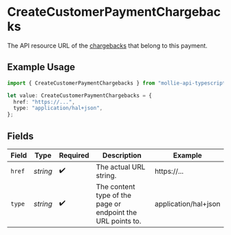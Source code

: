# CreateCustomerPaymentChargebacks

The API resource URL of the [chargebacks](list-payment-chargebacks) that belong to this
payment.

## Example Usage

```typescript
import { CreateCustomerPaymentChargebacks } from "mollie-api-typescript/models/operations";

let value: CreateCustomerPaymentChargebacks = {
  href: "https://...",
  type: "application/hal+json",
};
```

## Fields

| Field                                                       | Type                                                        | Required                                                    | Description                                                 | Example                                                     |
| ----------------------------------------------------------- | ----------------------------------------------------------- | ----------------------------------------------------------- | ----------------------------------------------------------- | ----------------------------------------------------------- |
| `href`                                                      | *string*                                                    | :heavy_check_mark:                                          | The actual URL string.                                      | https://...                                                 |
| `type`                                                      | *string*                                                    | :heavy_check_mark:                                          | The content type of the page or endpoint the URL points to. | application/hal+json                                        |